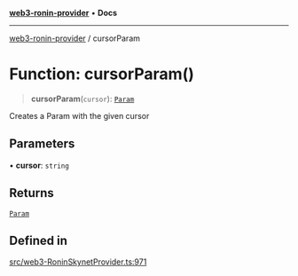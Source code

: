 [**web3-ronin-provider**](../README.md) • **Docs**

***

[web3-ronin-provider](../globals.md) / cursorParam

# Function: cursorParam()

> **cursorParam**(`cursor`): [`Param`](../classes/Param.md)

Creates a Param with the given cursor

## Parameters

• **cursor**: `string`

## Returns

[`Param`](../classes/Param.md)

## Defined in

[src/web3-RoninSkynetProvider.ts:971](https://github.com/chuacw/web3-ronin-provider/blob/a0101c455e71e221c1f508afff12749e77bf1fd8/src/web3-RoninSkynetProvider.ts#L971)
